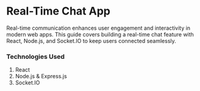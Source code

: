# Real-Time Chat App

Real-time communication enhances user engagement and interactivity in modern web apps. This guide covers building a real-time chat feature with React, Node.js, and Socket.IO to keep users connected seamlessly.

### **Technologies Used**

1. React
2. Node.js & Express.js
3. Socket.IO